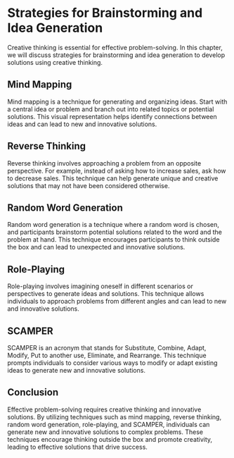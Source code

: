 Strategies for Brainstorming and Idea Generation
========================================================================================================

Creative thinking is essential for effective problem-solving. In this chapter, we will discuss strategies for brainstorming and idea generation to develop solutions using creative thinking.

Mind Mapping
------------

Mind mapping is a technique for generating and organizing ideas. Start with a central idea or problem and branch out into related topics or potential solutions. This visual representation helps identify connections between ideas and can lead to new and innovative solutions.

Reverse Thinking
----------------

Reverse thinking involves approaching a problem from an opposite perspective. For example, instead of asking how to increase sales, ask how to decrease sales. This technique can help generate unique and creative solutions that may not have been considered otherwise.

Random Word Generation
----------------------

Random word generation is a technique where a random word is chosen, and participants brainstorm potential solutions related to the word and the problem at hand. This technique encourages participants to think outside the box and can lead to unexpected and innovative solutions.

Role-Playing
------------

Role-playing involves imagining oneself in different scenarios or perspectives to generate ideas and solutions. This technique allows individuals to approach problems from different angles and can lead to new and innovative solutions.

SCAMPER
-------

SCAMPER is an acronym that stands for Substitute, Combine, Adapt, Modify, Put to another use, Eliminate, and Rearrange. This technique prompts individuals to consider various ways to modify or adapt existing ideas to generate new and innovative solutions.

Conclusion
----------

Effective problem-solving requires creative thinking and innovative solutions. By utilizing techniques such as mind mapping, reverse thinking, random word generation, role-playing, and SCAMPER, individuals can generate new and innovative solutions to complex problems. These techniques encourage thinking outside the box and promote creativity, leading to effective solutions that drive success.
